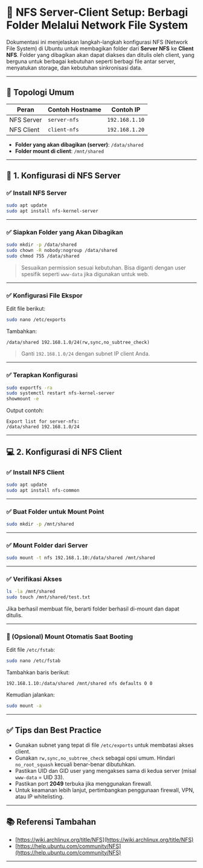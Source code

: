 # 📁 NFS Server-Client Setup: Berbagi Folder Melalui Network File System

Dokumentasi ini menjelaskan langkah-langkah konfigurasi NFS (Network File System) di Ubuntu untuk membagikan folder dari **Server NFS** ke **Client NFS**. Folder yang dibagikan akan dapat diakses dan ditulis oleh client, yang berguna untuk berbagai kebutuhan seperti berbagi file antar server, menyatukan storage, dan kebutuhan sinkronisasi data.

---

## 🧹 Topologi Umum

| Peran      | Contoh Hostname | Contoh IP      |
| ---------- | --------------- | -------------- |
| NFS Server | `server-nfs`    | `192.168.1.10` |
| NFS Client | `client-nfs`    | `192.168.1.20` |

* **Folder yang akan dibagikan (server)**: `/data/shared`
* **Folder mount di client**: `/mnt/shared`

---

## 🔧 1. Konfigurasi di NFS Server

### ✅ Install NFS Server

```bash
sudo apt update
sudo apt install nfs-kernel-server
```

---

### ✅ Siapkan Folder yang Akan Dibagikan

```bash
sudo mkdir -p /data/shared
sudo chown -R nobody:nogroup /data/shared
sudo chmod 755 /data/shared
```

> Sesuaikan permission sesuai kebutuhan. Bisa diganti dengan user spesifik seperti `www-data` jika digunakan untuk web.

---

### ✅ Konfigurasi File Ekspor

Edit file berikut:

```bash
sudo nano /etc/exports
```

Tambahkan:

```
/data/shared 192.168.1.0/24(rw,sync,no_subtree_check)
```

> Ganti `192.168.1.0/24` dengan subnet IP client Anda.

---

### ✅ Terapkan Konfigurasi

```bash
sudo exportfs -ra
sudo systemctl restart nfs-kernel-server
showmount -e
```

Output contoh:

```
Export list for server-nfs:
/data/shared 192.168.1.0/24
```

---

## 💻 2. Konfigurasi di NFS Client

### ✅ Install NFS Client

```bash
sudo apt update
sudo apt install nfs-common
```

---

### ✅ Buat Folder untuk Mount Point

```bash
sudo mkdir -p /mnt/shared
```

---

### ✅ Mount Folder dari Server

```bash
sudo mount -t nfs 192.168.1.10:/data/shared /mnt/shared
```

---

### ✅ Verifikasi Akses

```bash
ls -la /mnt/shared
sudo touch /mnt/shared/test.txt
```

Jika berhasil membuat file, berarti folder berhasil di-mount dan dapat ditulis.

---

### 🔁 (Opsional) Mount Otomatis Saat Booting

Edit file `/etc/fstab`:

```bash
sudo nano /etc/fstab
```

Tambahkan baris berikut:

```
192.168.1.10:/data/shared /mnt/shared nfs defaults 0 0
```

Kemudian jalankan:

```bash
sudo mount -a
```

---

## ✅ Tips dan Best Practice

* Gunakan subnet yang tepat di file `/etc/exports` untuk membatasi akses client.
* Gunakan `rw,sync,no_subtree_check` sebagai opsi umum. Hindari `no_root_squash` kecuali benar-benar dibutuhkan.
* Pastikan UID dan GID user yang mengakses sama di kedua server (misal `www-data` = UID 33).
* Pastikan port **2049** terbuka jika menggunakan firewall.
* Untuk keamanan lebih lanjut, pertimbangkan penggunaan firewall, VPN, atau IP whitelisting.

---

## 📚 Referensi Tambahan

* [https://wiki.archlinux.org/title/NFS](https://wiki.archlinux.org/title/NFS)
* [https://help.ubuntu.com/community/NFS](https://help.ubuntu.com/community/NFS)

---